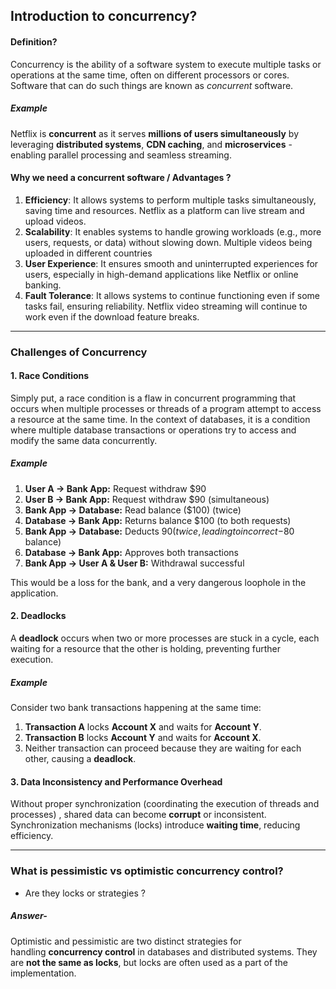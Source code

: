 
## Introduction to concurrency?

#### Definition?

Concurrency is the ability of a software system to execute multiple tasks or operations at the same time, often on different processors or cores. Software that can do such things are known as _concurrent_ software.

##### Example 
Netflix is **concurrent** as it serves **millions of users simultaneously** by leveraging **distributed systems**, **CDN caching**, and **microservices** - enabling parallel processing and seamless streaming.

####  Why we need a concurrent software / Advantages ? 

1. **Efficiency**: It allows systems to perform multiple tasks simultaneously, saving time and resources. Netflix as a platform can live stream and upload videos. 
2. **Scalability**: It enables systems to handle growing workloads (e.g., more users, requests, or data) without slowing down. Multiple videos being uploaded in different countries
3. **User Experience**: It ensures smooth and uninterrupted experiences for users, especially in high-demand applications like Netflix or online banking.
4. **Fault Tolerance**: It allows systems to continue functioning even if some tasks fail, ensuring reliability. Netflix video streaming will continue to work even if the download feature breaks.

---

### Challenges of Concurrency 

#### 1. Race Conditions 
Simply put, a race condition is a flaw in concurrent programming that occurs when multiple processes or threads of a program attempt to access a resource at the same time. In the context of databases, it is a condition where multiple database transactions or operations try to access and modify the same data concurrently.

#####  Example
1. **User A → Bank App:** Request withdraw $90
2. **User B → Bank App:** Request withdraw $90 (simultaneous)
3. **Bank App → Database:** Read balance ($100) (twice)
4. **Database → Bank App:** Returns balance $100 (to both requests)
5. **Bank App → Database:** Deducts $90 (twice, leading to incorrect -$80 balance)
6. **Database → Bank App:** Approves both transactions
7. **Bank App → User A & User B:** Withdrawal successful

This would be a loss for the bank, and a very dangerous loophole in the application.

#### 2. Deadlocks
A **deadlock** occurs when two or more processes are stuck in a cycle, each waiting for a resource that the other is holding, preventing further execution.
#####  Example
Consider two bank transactions happening at the same time:
1. **Transaction A** locks **Account X** and waits for **Account Y**.
2. **Transaction B** locks **Account Y** and waits for **Account X**.
3. Neither transaction can proceed because they are waiting for each other, causing a **deadlock**.

#### 3. Data Inconsistency and Performance Overhead

Without proper synchronization (coordinating the execution of threads and processes) , shared data can become **corrupt** or inconsistent.
Synchronization mechanisms (locks) introduce **waiting time**, reducing efficiency.

---

### What is pessimistic vs optimistic concurrency control? 
 - Are they locks or strategies ?
##### Answer- 
Optimistic and pessimistic are two distinct strategies for handling **concurrency control** in databases and distributed systems. They are **not the same as locks**, but locks are often used as a part of the implementation. 



